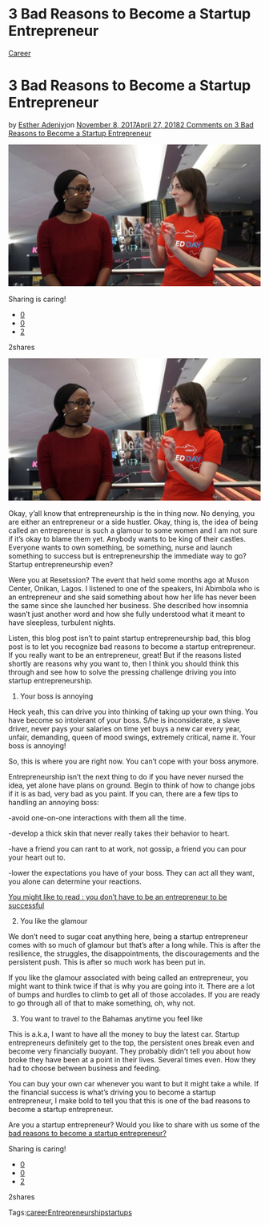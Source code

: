 # 3 Bad Reasons to Become a Startup Entrepreneur

[Career](https://estheradeniyi.com/category/career/)
# 3 Bad Reasons to Become a Startup Entrepreneur

by [Esther Adeniyi](https://estheradeniyi.com/author/esther-adeniyi/)on [November 8, 2017April 27, 2018](https://estheradeniyi.com/3-bad-reasons-to-become-startup/)[2 Comments on 3 Bad Reasons to Become a Startup Entrepreneur](https://estheradeniyi.com/3-bad-reasons-to-become-startup/#comments)

![](images/Ire2BAderinokun.jpg)

Sharing is caring!

- [0](https://www.facebook.com/sharer/sharer.php?u=https%3A%2F%2Festheradeniyi.com%2F3-bad-reasons-to-become-startup%2F&amp;t=3%20Bad%20Reasons%20to%20Become%20a%20Startup%20Entrepreneur)
- [0](https://twitter.com/intent/tweet?text=3%20Bad%20Reasons%20to%20Become%20a%20Startup%20Entrepreneur&amp;url=https%3A%2F%2Festheradeniyi.com%2F3-bad-reasons-to-become-startup%2F)
- [2](#)

2shares

[![A Nigerian female startup entrepreneur](images/Ire2BAderinokun-1024x576.jpg)](images/Ire2BAderinokun-1024x576.jpg)

Okay, y&#x2019;all know that entrepreneurship is the in thing now. No denying, you are either an entrepreneur or a side hustler. Okay, thing is, the idea of being called an entrepreneur is such a glamour to some women and I am not sure if it&#x2019;s okay to blame them yet. Anybody wants to be king of their castles. Everyone wants to own something, be something, nurse and launch something to success but is entrepreneurship the immediate way to go? Startup entrepreneurship even?

Were you at Resetssion? The event that held some months ago at Muson Center, Onikan, Lagos. I listened to one of the speakers, Ini Abimbola who is an&#xA0;entrepreneur and she said something about how her life has never been the same since she launched her business. She described how insomnia wasn&#x2019;t just another word and how she fully understood what it meant to have sleepless, turbulent nights.

Listen, this blog post isn&#x2019;t to paint startup entrepreneurship bad, this blog post is to let you recognize bad reasons to become a startup entrepreneur. If you really want to be an entrepreneur, great! But if the reasons listed shortly are reasons why you want to, then I think you should think this through and see how to solve the pressing challenge driving you into startup entrepreneurship.

1. Your boss is annoying

Heck yeah, this can drive you into thinking of taking up your own thing. You have become so intolerant of your boss. S/he is inconsiderate, a slave driver, never pays your salaries on time yet buys a new car every year, unfair, demanding, queen of mood swings, extremely critical, name it. Your boss is annoying!

So, this is where you are right now. You can&#x2019;t cope with your boss anymore.

Entrepreneurship isn&#x2019;t the next thing to do if you have never nursed the idea, yet alone have plans on ground. Begin to think of how to change jobs if it is as bad, very bad as you paint. If you can, there are a few tips to handling an annoying boss:

-avoid one-on-one interactions with them all the time.

-develop a thick skin that never really takes their behavior to heart.

-have a friend you can rant to at work, not gossip, a friend you can pour your heart out to.

-lower the expectations you have of your boss. They can act all they want, you alone can determine your reactions.

[You might like to read : you don&#x2019;t have to be an entrepreneur to be successful](https://www.estheradeniyi.com/you-dont-have-to-be-entrepreneur-to-be)

2. You like the glamour

We don&#x2019;t need to sugar coat anything here, being a startup entrepreneur comes with so much of glamour but that&#x2019;s after a long while. This is after the resilience, the struggles, the disappointments, the discouragements and the persistent push. This is after so much work has been put in.

If you like the glamour associated with being called an entrepreneur, you might want to think twice if that is why you are going into it. There are a lot of bumps and hurdles to climb to get all of those accolades. If you are ready to go through all of that to make something, oh, why not.

3. You want to travel to the Bahamas anytime you feel like

This is a.k.a, I want to have all the money to buy the latest car. Startup entrepreneurs definitely get to the top, the persistent ones break even and become very financially buoyant. They probably didn&#x2019;t tell you about how broke they have been at a point in their lives. Several times even. How they had to choose between business and feeding.

You can buy your own car whenever you want to but it might take a while. If the financial success is what&#x2019;s driving you to become a startup entrepreneur, I make bold to tell you that this is one of the bad reasons to become a startup entrepreneur.

Are you a startup entrepreneur? Would you like to share with us some of the [bad reasons to become a startup entrepreneur?](https://www.inc.com/jessica-stillman/3-bad-reasons-to-become-a-startup-entrepreneur.html)

Sharing is caring!

- [0](https://www.facebook.com/sharer/sharer.php?u=https%3A%2F%2Festheradeniyi.com%2F3-bad-reasons-to-become-startup%2F&amp;t=3%20Bad%20Reasons%20to%20Become%20a%20Startup%20Entrepreneur)
- [0](https://twitter.com/intent/tweet?text=3%20Bad%20Reasons%20to%20Become%20a%20Startup%20Entrepreneur&amp;url=https%3A%2F%2Festheradeniyi.com%2F3-bad-reasons-to-become-startup%2F)
- [2](#)

2shares

Tags:[career](https://estheradeniyi.com/tag/career/)[Entrepreneurship](https://estheradeniyi.com/tag/entrepreneurship/)[startups](https://estheradeniyi.com/tag/startups/)